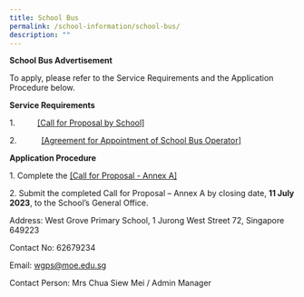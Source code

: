 ```yaml
---
title: School Bus
permalink: /school-information/school-bus/
description: ""
---
```

**School Bus Advertisement**

To apply, please refer to the Service Requirements and the Application Procedure below.

**Service Requirements**

1.          [[Call for Proposal by School]](/files/call%20for%20proposals%20by%20school.pdf)

2.           [[Agreement for Appointment of School Bus Operator]](/files/agreement%20for%20appointment%20of%20school%20bus%20operator.pdf)

**Application Procedure**

1\. Complete the [[Call for Proposal - Annex A]](/files/call%20for%20proposal%20-%20annex%20a.pdf)

2\. Submit the completed Call for Proposal – Annex A by closing date, **11 July 2023**, to the School’s General Office.

Address: West Grove Primary School, 1 Jurong West Street 72, Singapore 649223

Contact No: 62679234

Email: [wgps@moe.edu.sg](mailto:wgps@moe.edu.sg)

Contact Person: Mrs Chua Siew Mei / Admin Manager